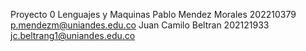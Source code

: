 Proyecto 0 Lenguajes y Maquinas
Pablo Mendez Morales 202210379 p.mendezm@uniandes.edu.co
Juan Camilo Beltran 202121933 jc.beltrang1@uniandes.edu.co 

